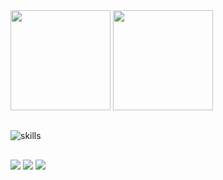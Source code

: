 <div>
  <img height="160em" src="https://github-readme-stats.vercel.app/api?username=RUZZIN&show_icons=true&theme=radical">
  <img height="160em" src="https://github-readme-stats.vercel.app/api/top-langs/?username=RUZZIN&layout=compact&theme=radical">
</div>  

  ##
  ![skills](https://skillicons.dev/icons?i=html,css,sass,bootstrap,js,ts,jquery,php,mysql,react,git,java,&theme=light)
  ##
 
<div> 
  <a href="https://www.instagram.com/ruanmesq77/" target="_blank"><img src="https://img.shields.io/badge/-Instagram-%23E4405F?style=for-the-badge&logo=instagram&logoColor=white" target="_blank"></a>
  <a href = "ruanp9725@gmail.com"><img src="https://img.shields.io/badge/-Gmail-%23333?style=for-the-badge&logo=gmail&logoColor=white" target="_blank"></a>
  <a href="https://www.linkedin.com/in/ruan-pablo-2b42a3235/" target="_blank"><img src="https://img.shields.io/badge/-LinkedIn-%230077B5?style=for-the-badge&logo=linkedin&logoColor=white" target="_blank"></a> 
  
</div>

